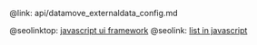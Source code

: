@link: api/datamove_externaldata_config.md

@seolinktop: [javascript ui framework](https://webix.com)
@seolink: [list in javascript](https://webix.com/widget/list/)